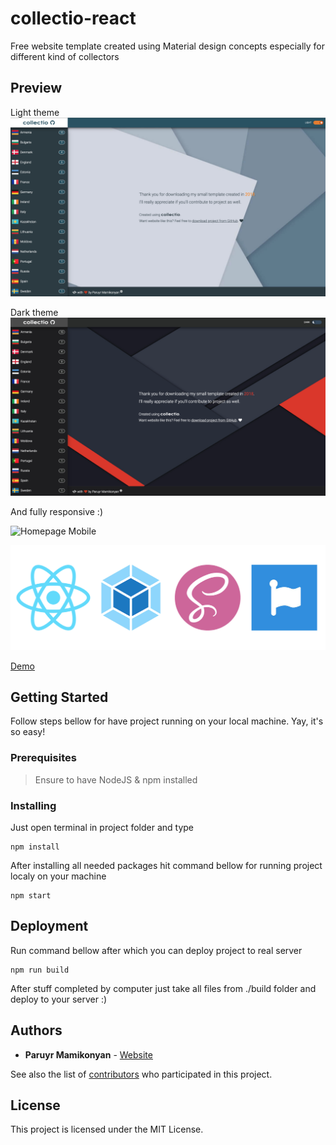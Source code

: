# collectio-react

Free website template created using Material design concepts especially for different kind of collectors

## Preview

Light theme
![Homepage Light](https://raw.githubusercontent.com/mam1konyan/collectio-react/master/preview-images/preview-1.png)

Dark theme
![Homepage Dark](https://raw.githubusercontent.com/mam1konyan/collectio-react/master/preview-images/preview-2.png)

And fully responsive :) <br />

![Homepage Mobile](https://raw.githubusercontent.com/mam1konyan/collectio-react/master/preview-images/preview-3.gif)

![Tools](https://raw.githubusercontent.com/mam1konyan/collectio-react/master/preview-images/preview-4.png)

[Demo](http://scarves.mamikonyan.io/)

## Getting Started

Follow steps bellow for have project running on your local machine. Yay, it's so easy!

### Prerequisites

> Ensure to have NodeJS & npm installed

### Installing

Just open terminal in project folder and type

```
npm install
```

After installing all needed packages hit command bellow for running project localy on your machine

```
npm start
```

## Deployment

Run command bellow after which you can deploy project to real server

```
npm run build
```

After stuff completed by computer just take all files from ./build folder and deploy to your server :)

## Authors

- **Paruyr Mamikonyan** - [Website](http://mamikonyan.info)

See also the list of [contributors](https://github.com/mam1konyan/collectio-react/graphs/contributors) who participated in this project.

## License

This project is licensed under the MIT License.

